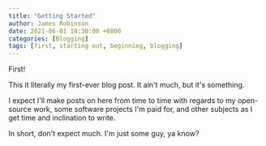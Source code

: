 ```yaml
---
title: "Getting Started"
author: James Robinson
date: 2021-06-01 18:30:00 +0800
categories: [Blogging]
tags: [first, starting out, beginning, blogging]
---
```


First!

This it literally my first-ever blog post. It ain't much, but it's something.

I expect I'll make posts on here from time to time with regards to my open-source work, some software projects I'm paid for, and other subjects as I get time and inclination to write.

In short, don't expect much. I'm just some guy, ya know?
